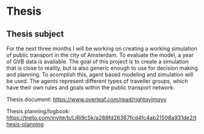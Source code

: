# Thesis

## Thesis subject
For the next three months I will be working on creating a working simulation of public transport in the city of Amsterdam. To evaluate the model, a year of GVB data is available. The goal of this project is to create a simulation that is close to reality, but is also generic enough to use for decision making and planning. To acomplish this, agent based modeling and simulation will be used. The agents represent different types of traveller groups, which have their own rules and goals within the public transport network. 

Thesis document: https://www.overleaf.com/read/rjqhtqyjmqyv

Thesis planning/logbook: https://trello.com/invite/b/LiRi9c5k/a288fd26367fcd4fc4ab21508a931de2/thesis-planning
